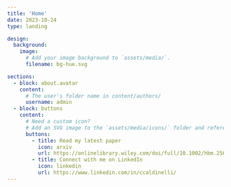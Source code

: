 ```yaml
---
title: 'Home'
date: 2023-10-24
type: landing

design:
  background:
    image:
      # Add your image background to `assets/media/`.
      filename: bg-hue.svg

sections:
  - block: about.avatar
    content:
      # The user's folder name in content/authors/
      username: admin
  - block: buttons
    content:
      # Need a custom icon?
      # Add an SVG image to the `assets/media/icons/` folder and reference it in the `icon` field below
      buttons:
        - title: Read my latest paper
          icon: arxiv
          url: https://onlinelibrary.wiley.com/doi/full/10.1002/hbm.25684
        - title: Connect with me on LinkedIn
          icon: linkedin
          url: https://www.linkedin.com/in/ccaldinelli/
---
```

